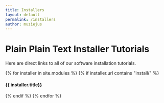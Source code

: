 ```yaml
---
title: Installers
layout: default
permalink: /installers
author: muziejus
---
```


<h1>Plain Plain Text Installer Tutorials</h1>

Here are direct links to all of our software installation tutorials.

{% for installer in site.modules %}
{% if installer.url contains "install/" %}
<h4 module="install/{{ installer.slug }}">{{ installer.title}}</h4>
{% endif %}
{% endfor %}
